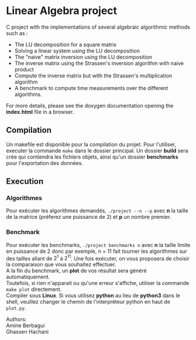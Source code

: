 # Linear Algebra project

C project with the implementations of several algebraic algorithmic methods such as : <br/>

- The LU decomposition for a square matrix <br/>
- Solving a linear system using the LU decomposition <br/>
- The "naive" matrix inversion using the LU decomposition <br/>
- The inverse matrix using the Strassen's inversion algorithm with naive product <br/>
- Compute the inverse matrix but with the Strassen's multiplication algorithm <br/>
- A benchmark to compute time measurements over the different algorithms. 


For more details, please see the doxygen documentation opening the **index.html** file in a browser.


## Compilation
Un makefile est disponible pour la compilation du projet. Pour l'utiliser, executer la commande `make` dans le dossier principal. Un dossier **build** sera crée qui contiendra les fichiers objets, ainsi qu'un dossier **benchmarks** pour l'exportation des données.

## Execution 
### Algorithmes
Pour exécuter les algorithmes demandés, `./project --n --p` avec **n** la taille de la matrice (préferez une puissance de 2) et **p** un nombre premier.

### Benchmark
Pour exécuter les benchmarks, `./project benchmarks n` avec **n** la taille limite en puissance de 2 donc par exemple, n = 11 fait tourner les algorithmes sur des tailles allant de $2^1$ à $2^{11}$.
Une fois exécuter, on vous proposera de choisir la comparaison que vous souhaitez effectuer.<br/>
A la fin du benchmark, un **plot** de vos résultat sera généré automatiquement.<br/> Toutefois, si rien n'apparait ou qu'une erreur s'affiche, utiliser la commande `make plot` directement.<br/>
Compiler sous **Linux**. Si vous utilisez **python** au lieu de **python3** dans le shell, veuillez changer le chemin de l'interpréteur python en haut de `plot.py`. 

Authors: <br/>
Amine Berbagui <br/>
Ghassen Hachani
